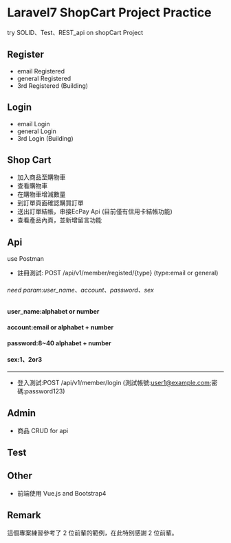 # Laravel7 ShopCart Project Practice

try SOLID、Test、REST_api on shopCart Project

## Register

-   email Registered
-   general Registered 
-   3rd Registered (Building)

## Login

-   email Login
-   general Login
-   3rd Login (Building)

## Shop Cart

-   加入商品至購物車
-   查看購物車
-   在購物車增減數量 
-   到訂單頁面確認購買訂單
-   送出訂單結帳，串接EcPay Api (目前僅有信用卡結帳功能)
-   查看產品內頁，並新增留言功能

## Api
use Postman

-   註冊測試: POST /api/v1/member/registed/{type} 
(type:email or general)
###### need param:user_name、account、password、sex
 #### user_name:alphabet or number
 #### account:email or alphabet + number
 #### password:8~40 alphabet + number
 #### sex:1、2or3
---------------------------------------
-   登入測試:POST /api/v1/member/login (測試帳號:user1@example.com;密碼:password123)

## Admin

-   商品 CRUD for api

## Test

## Other

-   前端使用 Vue.js and Bootstrap4

## Remark

這個專案練習參考了 2 位前輩的範例，在此特別感謝 2 位前輩。
